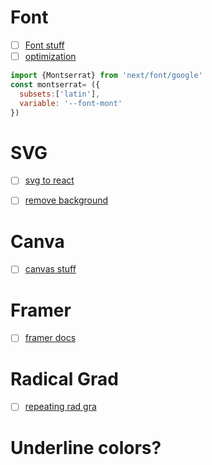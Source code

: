 



# Font
- [ ] [Font stuff](https://nextjs.org/docs/api-reference/next/font)
- [ ] [optimization](https://nextjs.org/docs/basic-features/font-optimization)

``` js
import {Montserrat} from 'next/font/google'
const montserrat= ({
  subsets:['latin'],
  variable: '--font-mont'
})
```



# SVG
- [ ] [svg to react](https://react-svgr.com)
- [ ] [remove background](https://www.remove.bg)


# Canva
- [ ] [canvas stuff ](https://www.canva.com/design)


# Framer
- [ ] [framer docs ](https://www.framer.com/)

# Radical Grad

- [ ] [repeating rad gra](https://developer.mozilla.org/en-US/docs/Web/CSS/gradient/repeating-radial-gradient)



# Underline colors?



